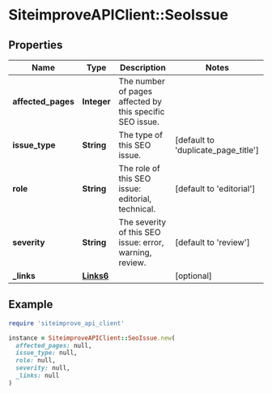 # SiteimproveAPIClient::SeoIssue

## Properties

| Name | Type | Description | Notes |
| ---- | ---- | ----------- | ----- |
| **affected_pages** | **Integer** | The number of pages affected by this specific SEO issue. |  |
| **issue_type** | **String** | The type of this SEO issue. | [default to &#39;duplicate_page_title&#39;] |
| **role** | **String** | The role of this SEO issue: editorial, technical. | [default to &#39;editorial&#39;] |
| **severity** | **String** | The severity of this SEO issue: error, warning, review. | [default to &#39;review&#39;] |
| **_links** | [**Links6**](Links6.md) |  | [optional] |

## Example

```ruby
require 'siteimprove_api_client'

instance = SiteimproveAPIClient::SeoIssue.new(
  affected_pages: null,
  issue_type: null,
  role: null,
  severity: null,
  _links: null
)
```

